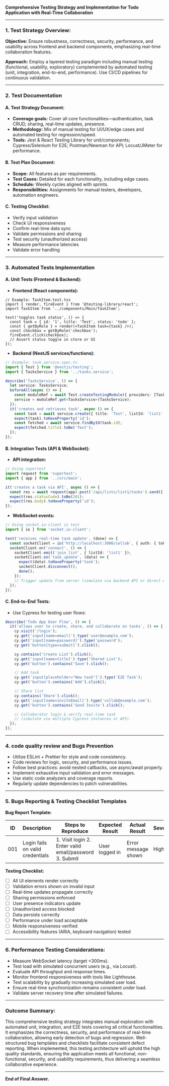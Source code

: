 **Comprehensive Testing Strategy and Implementation for Todo Application with Real-Time Collaboration**

---

### 1. Test Strategy Overview:

**Objective:** Ensure robustness, correctness, security, performance, and usability across frontend and backend components, emphasizing real-time collaboration features.

**Approach:** Employ a layered testing paradigm including manual testing (functional, usability, exploratory) complemented by automated testing (unit, integration, end-to-end, performance). Use CI/CD pipelines for continuous validation.

---

### 2. Test Documentation

#### A. Test Strategy Document:
- **Coverage goals:** Cover all core functionalities—authentication, task CRUD, sharing, real-time updates, presence.
- **Methodology:** Mix of manual testing for UI/UX/edge cases and automated testing for regression/speed.
- **Tools:** Jest & React Testing Library for unit/components; Cypress/Selenium for E2E; Postman/Newman for API; Locust/JMeter for performance.

#### B. Test Plan Document:
- **Scope:** All features as per requirements.
- **Test Cases:** Detailed for each functionality, including edge cases.
- **Schedule:** Weekly cycles aligned with sprints.
- **Responsibilities:** Assignments for manual testers, developers, automation engineers.

#### C. Testing Checklist:
- Verify input validation
- Check UI responsiveness
- Confirm real-time data sync
- Validate permissions and sharing
- Test security (unauthorized access)
- Measure performance latencies
- Validate error handling

---

### 3. Automated Tests Implementation

#### A. Unit Tests (Frontend & Backend):

- **Frontend (React components):**
```tsx
// Example: TaskItem.test.tsx
import { render, fireEvent } from '@testing-library/react';
import TaskItem from '../components/Main/TaskItem';

test('toggles task status', () => {
  const task = { id: '1', title: 'Test', status: 'todo' };
  const { getByRole } = render(<TaskItem task={task} />);
  const checkbox = getByRole('checkbox');
  fireEvent.click(checkbox);
  // Assert status toggle in store or UI
});
```

- **Backend (NestJS services/functions):**
```typescript
// Example: task.service.spec.ts
import { Test } from '@nestjs/testing';
import { TasksService } from '../tasks.service';

describe('TasksService', () => {
  let service: TasksService;
  beforeAll(async () => {
    const moduleRef = await Test.createTestingModule({ providers: [TasksService] }).compile();
    service = moduleRef.get<TasksService>(TasksService);
  });
  it('creates and retrieves task', async () => {
    const task = await service.create({ title: 'Test', listId: 'list1' });
    expect(task).toHaveProperty('id');
    const fetched = await service.findById(task.id);
    expect(fetched.title).toBe('Test');
  });
});
```

#### B. Integration Tests (API & WebSocket):

- **API integration:**
```typescript
// Using supertest
import request from 'supertest';
import { app } from '../src/main';

it('creates a task via API', async () => {
  const res = await request(app).post('/api/lists/list1/tasks').send({ title: 'Test Task' });
  expect(res.statusCode).toBe(201);
  expect(res.body).toHaveProperty('id');
});
```

- **WebSocket events:**
```typescript
// Using socket.io-client in test
import { io } from 'socket.io-client';

test('receives real-time task update', (done) => {
  const socketClient = io('http://localhost:3000/collab', { auth: { token: 'valid.token' } });
  socketClient.on('connect', () => {
    socketClient.emit('join_list', { listId: 'list1' });
    socketClient.on('task_update', (data) => {
      expect(data).toHaveProperty('task');
      socketClient.disconnect();
      done();
    });
    // Trigger update from server (simulate via backend API or direct emission)
  });
});
```

#### C. End-to-End Tests:
- Use Cypress for testing user flows:
```javascript
describe('Todo App User Flow', () => {
  it('allows user to create, share, and collaborate on tasks', () => {
    cy.visit('/login');
    cy.get('input[name=email]').type('user@example.com');
    cy.get('input[name=password]').type('password');
    cy.get('button[type=submit]').click();

    cy.contains('Create List').click();
    cy.get('input[name=title]').type('Shared List');
    cy.get('button').contains('Save').click();

    // Add task
    cy.get('input[placeholder="New task"]').type('E2E Task');
    cy.get('button').contains('Add').click();

    // Share list
    cy.contains('Share').click();
    cy.get('input[name=inviteEmail]').type('collab@example.com');
    cy.get('button').contains('Send Invite').click();

    // Collaborator login & verify real-time task
    // (simulate via multiple Cypress instances or API).
  });
});
```

---

### 4. code quality review and Bugs Prevention

- Utilize ESLint + Prettier for style and code consistency.
- Code reviews for logic, security, and performance issues.
- Follow best practices: avoid nested callbacks, use async/await properly.
- Implement exhaustive input validation and error messages.
- Use static code analyzers and coverage reports.
- Regularly update dependencies to patch vulnerabilities.

---

### 5. Bugs Reporting & Testing Checklist Templates

**Bug Report Template:**

| ID | Description | Steps to Reproduce | Expected Result | Actual Result | Severity | Status | Assigned to |
|-----|--------------|--------------------|-------------------|--------------|----------|---------|--------------|
| 001 | Login fails on valid credentials | 1. Visit login 2. Enter valid email/password 3. Submit | User logged in | Error message shown | High | Open | QA Team |

**Testing Checklist:**
- [ ] All UI elements render correctly
- [ ] Validation errors shown on invalid input
- [ ] Real-time updates propagate correctly
- [ ] Sharing permissions enforced
- [ ] User presence indicators update
- [ ] Unauthorized access blocked
- [ ] Data persists correctly
- [ ] Performance under load acceptable
- [ ] Mobile responsiveness verified
- [ ] Accessibility features (ARIA, keyboard navigation) tested

---

### 6. Performance Testing Considerations:

- Measure WebSocket latency (target <300ms).
- Test load with simulated concurrent users (e.g., via Locust).
- Evaluate API throughput and response times.
- Monitor frontend responsiveness with tools like Lighthouse.
- Test scalability by gradually increasing simulated user load.
- Ensure real-time synchronization remains consistent under load.
- Validate server recovery time after simulated failures.

---

### **Outcome Summary:**

This comprehensive testing strategy integrates manual exploration with automated unit, integration, and E2E tests covering all critical functionalities. It emphasizes the correctness, security, and performance of real-time collaboration, allowing early detection of bugs and regression. Well-structured bug templates and checklists facilitate consistent defect reporting. When implemented, this testing architecture will uphold the high quality standards, ensuring the application meets all functional, non-functional, security, and usability requirements, thus delivering a seamless collaborative experience.

---

**End of Final Answer.**